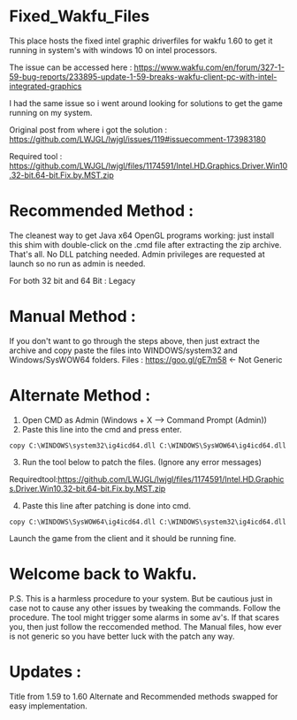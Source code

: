 # Fixed_Wakfu_Files
This place hosts the fixed intel graphic driverfiles for wakfu 1.60 to get it running in system's with windows 10 on intel processors. 

The issue can be accessed here : https://www.wakfu.com/en/forum/327-1-59-bug-reports/233895-update-1-59-breaks-wakfu-client-pc-with-intel-integrated-graphics

I had the same issue so i went  around looking for solutions to get the game running on my system.

Original post from where i got the solution : https://github.com/LWJGL/lwjgl/issues/119#issuecomment-173983180

Required tool : https://github.com/LWJGL/lwjgl/files/1174591/Intel.HD.Graphics.Driver.Win10.32-bit.64-bit.Fix.by.MST.zip

# Recommended Method :

The cleanest way to get Java x64 OpenGL programs working: just install this shim with double-click on the .cmd file after extracting the zip archive. That's all. No DLL patching needed. Admin privileges are requested at launch so no run as admin is needed.

For both 32 bit and 64 Bit : Legacy

# Manual Method :

If you don't want to go through the steps above, then just extract the archive and copy paste the files into WINDOWS/system32 and Windows/SysWOW64 folders.
Files : https://goo.gl/gE7m58 <- Not Generic

# Alternate Method :

1. Open CMD as Admin (Windows + X --> Command Prompt (Admin))
2.  Paste this line into the cmd and press enter.

`copy C:\WINDOWS\system32\ig4icd64.dll C:\WINDOWS\SysWOW64\ig4icd64.dll`

3. Run the tool below to patch the files. (Ignore any error messages)

Requiredtool:https://github.com/LWJGL/lwjgl/files/1174591/Intel.HD.Graphics.Driver.Win10.32-bit.64-bit.Fix.by.MST.zip

4. Paste this line after patching is done into cmd.

`copy C:\WINDOWS\SysWOW64\ig4icd64.dll C:\WINDOWS\system32\ig4icd64.dll`

Launch the game from the client and it should be running fine. 

# Welcome back to Wakfu.

P.S. This is a harmless procedure to your system. But be cautious just in case not to cause any other issues by tweaking the commands. Follow the procedure.
The tool might trigger some alarms in some av's. If that scares you, then just follow the reccomended method.
The Manual files, how ever is not generic so you have better luck with the patch any way.

# Updates :
Title from 1.59 to 1.60
Alternate and Recommended methods swapped for easy implementation. 
